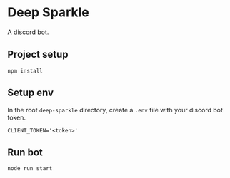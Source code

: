 # Deep Sparkle

A discord bot.

## Project setup
```
npm install
```

## Setup env
In the root `deep-sparkle` directory, create a `.env` file with your discord bot token.

```
CLIENT_TOKEN='<token>'
```

## Run bot
```
node run start
```